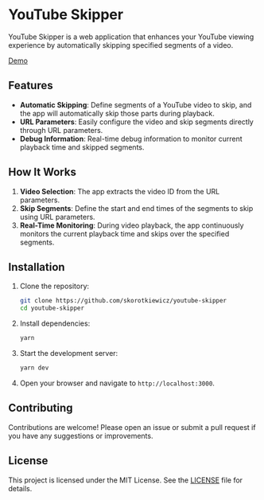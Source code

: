 # YouTube Skipper

YouTube Skipper is a web application that enhances your YouTube viewing experience by automatically skipping specified segments of a video.

[Demo](https://sekor.eu.org/youtube-skipper/?v=8CdKgnErqQM&skip=0%3A05-0%3A10&skip=0%3A15-0%3A20&skip=0%3A25-0%3A30&skip=0%3A35-0%3A40)

## Features

- **Automatic Skipping**: Define segments of a YouTube video to skip, and the app will automatically skip those parts during playback.
- **URL Parameters**: Easily configure the video and skip segments directly through URL parameters.
- **Debug Information**: Real-time debug information to monitor current playback time and skipped segments.

## How It Works

1. **Video Selection**: The app extracts the video ID from the URL parameters.
2. **Skip Segments**: Define the start and end times of the segments to skip using URL parameters.
3. **Real-Time Monitoring**: During video playback, the app continuously monitors the current playback time and skips over the specified segments.

## Installation

1. Clone the repository:

   ```sh
   git clone https://github.com/skorotkiewicz/youtube-skipper
   cd youtube-skipper
   ```

2. Install dependencies:

   ```sh
   yarn
   ```

3. Start the development server:

   ```sh
   yarn dev
   ```

4. Open your browser and navigate to `http://localhost:3000`.

## Contributing

Contributions are welcome! Please open an issue or submit a pull request if you have any suggestions or improvements.

## License

This project is licensed under the MIT License. See the [LICENSE](LICENSE) file for details.
